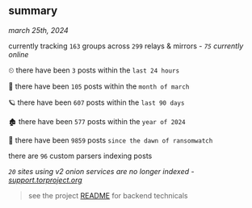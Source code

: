 
## summary
_march 25th, 2024_

currently tracking `163` groups across `299` relays & mirrors - _`75` currently online_

⏲ there have been `3` posts within the `last 24 hours`

🦈 there have been `105` posts within the `month of march`

🪐 there have been `607` posts within the `last 90 days`

🏚 there have been `577` posts within the `year of 2024`

🦕 there have been `9859` posts `since the dawn of ransomwatch`

there are `96` custom parsers indexing posts

_`20` sites using v2 onion services are no longer indexed - [support.torproject.org](https://support.torproject.org/onionservices/v2-deprecation/)_

> see the project [README](https://github.com/joshhighet/ransomwatch#ransomwatch--) for backend technicals
